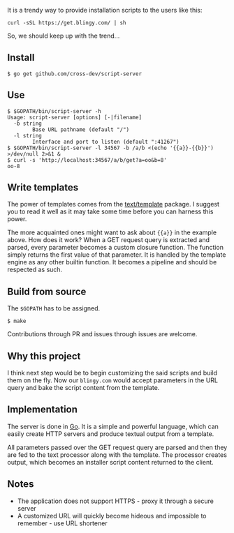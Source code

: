 It is a trendy way to provide installation scripts to the users like this:

```
curl -sSL https://get.blingy.com/ | sh
```
So, we should keep up with the trend...

## Install

```shell
$ go get github.com/cross-dev/script-server
```

## Use

```shell
$ $GOPATH/bin/script-server -h
Usage: script-server [options] [-|filename]
  -b string
        Base URL pathname (default "/")
  -l string
        Interface and port to listen (default ":41267")
$ $GOPATH/bin/script-server -l 34567 -b /a/b <(echo '{{a}}-{{b}}') >/dev/null 2>&1 &
$ curl -s 'http://localhost:34567/a/b/get?a=oo&b=8'
oo-8
```

## Write templates

The power of templates comes from the [text/template](https://golang.org/pkg/text/template/)
package. I suggest you to read it well as it may take some time before you can harness this
power.

The more acquainted ones might want to ask about `{{a}}` in the example above. How does it work?
When a GET request query is extracted and parsed, every parameter becomes a custom closure function.
The function simply returns the first value of that parameter. It is handled by the template engine
as any other builtin function. It becomes a pipeline and should be respected as such.

## Build from source

The `$GOPATH` has to be assigned.

```shell
$ make
```

Contributions through PR and issues through issues are welcome.

## Why this project

I think next step would be to begin customizing the said scripts and build them
on the fly. Now our `blingy.com` would accept parameters in the URL query and
bake the script content from the template.

## Implementation

The server is done in [Go](https://golang.org/). It is a simple and powerful
language, which can easily create HTTP servers and produce textual output from
a template.

All parameters passed over the GET request query are parsed and then they are fed
to the text processor along with the template. The processor creates output, which
becomes an installer script content returned to the client.

## Notes

* The application does not support HTTPS - proxy it through a secure server
* A customized URL will quickly become hideous and impossible to remember - use
URL shortener

